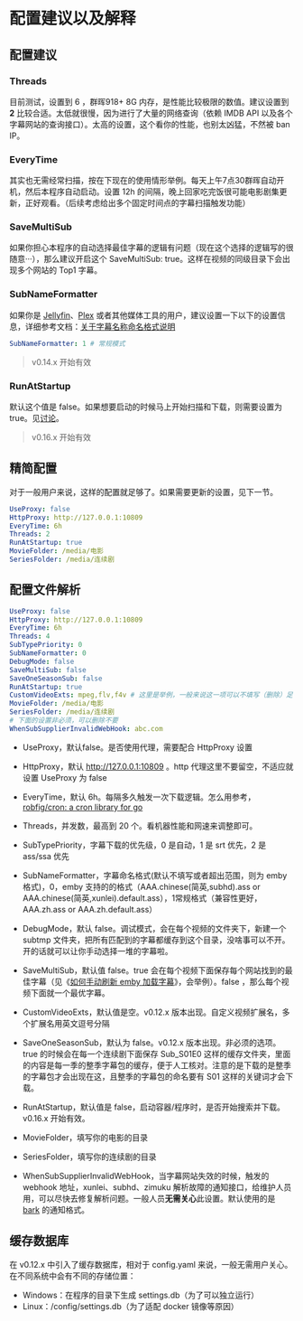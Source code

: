 # 配置建议以及解释

## 配置建议

### Threads 

目前测试，设置到 6 ，群晖918+   8G 内存，是性能比较极限的数值。建议设置到 **2** 比较合适。太低就很慢，因为进行了大量的网络查询（依赖 IMDB API 以及各个字幕网站的查询接口）。太高的设置，这个看你的性能，也别太凶猛，不然被 ban IP。

### EveryTime

其实也无需经常扫描，按在下现在的使用情形举例。每天上午7点30群晖自动开机，然后本程序自动启动。设置 12h 的间隔，晚上回家吃完饭很可能电影剧集更新，正好观看。（后续考虑给出多个固定时间点的字幕扫描触发功能）

### SaveMultiSub

如果你担心本程序的自动选择最佳字幕的逻辑有问题（现在这个选择的逻辑写的很随意···），那么建议开启这个 SaveMultiSub: true。这样在视频的同级目录下会出现多个网站的 Top1 字幕。


### SubNameFormatter

如果你是  [Jellyfin](https://jellyfin.org/docs/general/server/media/subtitles.html)、[Plex](https://support.plex.tv/articles/200471133-adding-local-subtitles-to-your-media/) 或者其他媒体工具的用户，建议设置一下以下的设置信息，详细参考文档：[关于字幕名称命名格式说明](https://github.com/allanpk716/ChineseSubFinder/blob/docs/DesignFile/%E5%85%B3%E4%BA%8E%E5%AD%97%E5%B9%95%E5%90%8D%E7%A7%B0%E5%91%BD%E5%90%8D%E6%A0%BC%E5%BC%8F%E8%AF%B4%E6%98%8E.md)

```yaml
SubNameFormatter: 1 # 常规模式
```

> v0.14.x 开始有效

### RunAtStartup

默认这个值是 false。如果想要启动的时候马上开始扫描和下载，则需要设置为 true。见[讨论](https://github.com/allanpk716/ChineseSubFinder/issues/50)。

> v0.16.x 开始有效

## 精简配置

对于一般用户来说，这样的配置就足够了。如果需要更新的设置，见下一节。

```yaml
UseProxy: false
HttpProxy: http://127.0.0.1:10809
EveryTime: 6h
Threads: 2
RunAtStartup: true
MovieFolder: /media/电影
SeriesFolder: /media/连续剧
```

## 配置文件解析

```yaml
UseProxy: false
HttpProxy: http://127.0.0.1:10809
EveryTime: 6h
Threads: 4
SubTypePriority: 0
SubNameFormatter: 0
DebugMode: false
SaveMultiSub: false
SaveOneSeasonSub: false
RunAtStartup: true
CustomVideoExts: mpeg,flv,f4v # 这里是举例，一般来说这一项可以不填写（删除）足够满足大部分人的需求
MovieFolder: /media/电影
SeriesFolder: /media/连续剧
# 下面的设置非必须，可以删除不要
WhenSubSupplierInvalidWebHook: abc.com
```

* UseProxy，默认false。是否使用代理，需要配合 HttpProxy 设置

* HttpProxy，默认 http://127.0.0.1:10809 。http  代理这里不要留空，不适应就设置 UseProxy 为 false

* EveryTime，默认 6h。每隔多久触发一次下载逻辑。怎么用参考，[robfig/cron: a cron library for go](https://github.com/robfig/cron)

* Threads，并发数，最高到 20 个。看机器性能和网速来调整即可。

* SubTypePriority，字幕下载的优先级，0 是自动，1 是 srt 优先，2 是 ass/ssa 优先

* SubNameFormatter，字幕命名格式(默认不填写或者超出范围，则为 emby 格式)，0，emby 支持的的格式（AAA.chinese(简英,subhd).ass or AAA.chinese(简英,xunlei).default.ass），1常规格式（兼容性更好，AAA.zh.ass or AAA.zh.default.ass）

* DebugMode，默认 false。调试模式，会在每个视频的文件夹下，新建一个  subtmp 文件夹，把所有匹配到的字幕都缓存到这个目录，没啥事可以不开。开的话就可以让你手动选择一堆的字幕啦。

* SaveMultiSub，默认值 false。true 会在每个视频下面保存每个网站找到的最佳字幕（见《[如何手动刷新 emby 加载字幕](https://github.com/allanpk716/ChineseSubFinder/blob/docs/DesignFile/%E5%A6%82%E4%BD%95%E6%89%8B%E5%8A%A8%E5%88%B7%E6%96%B0%20Emby%20%E5%8A%A0%E8%BD%BD%E5%AD%97%E5%B9%95.md)》，会举例）。false ，那么每个视频下面就一个最优字幕。

* CustomVideoExts，默认值是空。v0.12.x 版本出现。自定义视频扩展名，多个扩展名用英文逗号分隔

* SaveOneSeasonSub，默认为 false。v0.12.x 版本出现。非必须的选项。true 的时候会在每一个连续剧下面保存 Sub_S01E0 这样的缓存文件夹，里面的内容是每一季的整季字幕包的缓存，便于人工核对。注意的是下载的是整季的字幕包才会出现在这，且整季的字幕包的命名要有 S01 这样的关键词才会下载。

* RunAtStartup，默认值是 false，启动容器/程序时，是否开始搜索并下载。v0.16.x 开始有效。

* MovieFolder，填写你的电影的目录

* SeriesFolder，填写你的连续剧的目录

* WhenSubSupplierInvalidWebHook，当字幕网站失效的时候，触发的 webhook 地址，xunlei、subhd、zimuku 解析故障的通知接口，给维护人员用，可以尽快去修复解析问题。一般人员**无需关心**此设置。默认使用的是 [bark](https://github.com/Finb/Bark) 的通知格式。

## 缓存数据库

在 v0.12.x 中引入了缓存数据库，相对于 config.yaml 来说，一般无需用户关心。在不同系统中会有不同的存储位置：

* Windows：在程序的目录下生成 settings.db（为了可以独立运行）
* Linux：/config/settings.db（为了适配 docker 镜像等原因）
